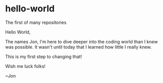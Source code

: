 # hello-world
The first of many repositories

Hello World,

The names Jon, I'm here to dive deeper into the coding world than I knew was possible.
It wasn't until today that I learned how little I really knew.

This is my first step to changing that!

Wish me luck folks!

~Jon
